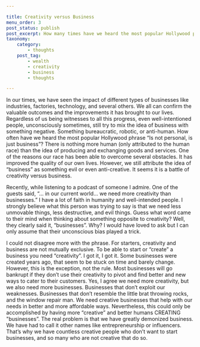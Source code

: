 ```yaml
---

title: Creativity versus Business
menu_order: 3
post_status: publish
post_excerpt: How many times have we heard the most popular Hollywood phrase “Is not personal, is just business”? In our times, we have seen the impact of different types of businesses like industries, factories, technology, and several others. We all can confirm the valuable outcomes and the improvements it has brought to our lives. Regardless of us being witnesses to all this progress, even the well-intentioned people, unconsciously sometimes, still try to mix the idea of business with something negative, something bureaucratic, robotic, or anti-human. 
taxonomy:
    category:
        - thoughts
    post_tag:
        - wealth
        - creativity
        - business
        - thoughts

---
```


In our times, we have seen the impact of different types of businesses like industries, factories, technology, and several others. We all can confirm the valuable outcomes and the improvements it has brought to our lives. Regardless of us being witnesses to all this progress, even well-intentioned people, unconsciously sometimes, still try to mix the idea of business with something negative. Something bureaucratic, robotic, or anti-human. How often have we heard the most popular Hollywood phrase “Is not personal, is just business”? There is nothing more human (only attributed to the human race) than the idea of producing and exchanging goods and services. One of the reasons our race has been able to overcome several obstacles. It has improved the quality of our own lives. However, we still attribute the idea of “business” as something evil or even anti-creative. It seems it is a battle of creativity versus business. 

Recently, while listening to a podcast of someone I admire. One of the guests said, “… in our current world... we need more creativity than businesses.” I have a lot of faith in humanity and well-intended people. I strongly believe what this person was trying to say is that we need less unmovable things, less destructive, and evil things. Guess what word came to their mind when thinking about something opposite to creativity? Well, they clearly said it, “businesses”. Why? I would have loved to ask but I can only assume that their unconscious bias played a trick.

I could not disagree more with the phrase. For starters, creativity and business are not mutually exclusive. To be able to start or “create” a business you need “creativity”. I got it, I got it. Some businesses were created years ago, that seem to be stuck on time and barely change. However, this is the exception, not the rule. Most businesses will go bankrupt if they don’t use their creativity to pivot and find better and new ways to cater to their customers.
Yes, I agree we need more creativity, but we also need more businesses. Businesses that don’t exploit our weaknesses. Businesses that don’t resemble the little brat throwing rocks, and the window repair man. We need creative businesses that help with our needs in better and more affordable ways. Nevertheless, this could only be accomplished by having more “creative” and better humans CREATING "businesses”. The real problem is that we have greatly demonized business. We have had to call it other names like entrepreneurship or influencers. That’s why we have countless creative people who don’t want to start businesses, and so many who are not creative that do so.